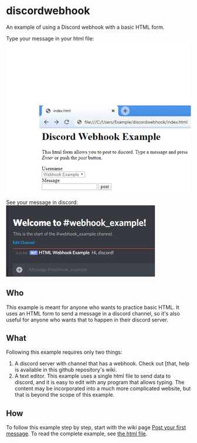 discordwebhook
==============
An example of using a Discord webhook with a basic HTML form.

Type your message in your html file:
![HTML form](img/html_form.png)

See your message in discord:
![Discord message](img/discord.png)

Who
---
This example is meant for anyone who wants to practice basic HTML.  It uses an HTML form to send a message in a discord channel, so it's also useful for anyone who wants that to happen in their discord server.

What
----
Following this example requires only two things:
1. A discord server with channel that has a webhook.  Check out [that, help is available in this github repository's wiki.
2. A text editor.  This example uses a single html file to send data to discord, and it is easy to edit with any program that allows typing.  The content may be incorporated into a much more complicated website, but that is beyond the scope of this example.

How
---
To follow this example step by step, start with the wiki page [Post your first message](https://github.com/sethbattin/discordwebhook/wiki/Post-Your-First-Message).  To read the complete example, see [the html file](index.html).

